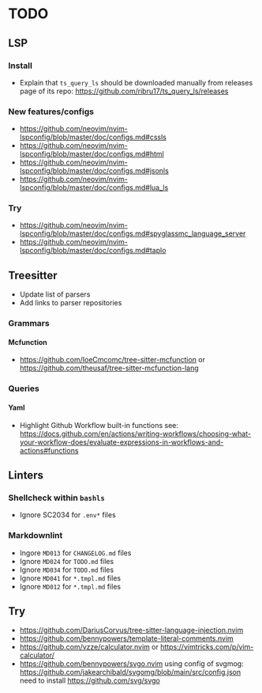 # TODO

## LSP

### Install

- Explain that `ts_query_ls` should be downloaded manually from releases page of
  its repo: https://github.com/ribru17/ts_query_ls/releases

### New features/configs

- https://github.com/neovim/nvim-lspconfig/blob/master/doc/configs.md#cssls
- https://github.com/neovim/nvim-lspconfig/blob/master/doc/configs.md#html
- https://github.com/neovim/nvim-lspconfig/blob/master/doc/configs.md#jsonls
- https://github.com/neovim/nvim-lspconfig/blob/master/doc/configs.md#lua_ls

### Try

- https://github.com/neovim/nvim-lspconfig/blob/master/doc/configs.md#spyglassmc_language_server
- https://github.com/neovim/nvim-lspconfig/blob/master/doc/configs.md#taplo

## Treesitter

- Update list of parsers
- Add links to parser repositories

### Grammars

#### Mcfunction

- https://github.com/IoeCmcomc/tree-sitter-mcfunction
  or https://github.com/theusaf/tree-sitter-mcfunction-lang

### Queries

#### Yaml

- Highlight Github Workflow built-in functions
  see: https://docs.github.com/en/actions/writing-workflows/choosing-what-your-workflow-does/evaluate-expressions-in-workflows-and-actions#functions

## Linters

### Shellcheck within `bashls`

- Ignore SC2034 for `.env*` files

### Markdownlint

- Ingore `MD013` for `CHANGELOG.md` files
- Ignore `MD024` for `TODO.md` files
- Ignore `MD034` for `TODO.md` files
- Ignore `MD041` for `*.tmpl.md` files
- Ignore `MD012` for `*.tmpl.md` files

## Try

- https://github.com/DariusCorvus/tree-sitter-language-injection.nvim
- https://github.com/bennypowers/template-literal-comments.nvim
- https://github.com/vzze/calculator.nvim
  or https://vimtricks.com/p/vim-calculator/
- https://github.com/bennypowers/svgo.nvim
  using config of svgmog: https://github.com/jakearchibald/svgomg/blob/main/src/config.json
  need to install https://github.com/svg/svgo
